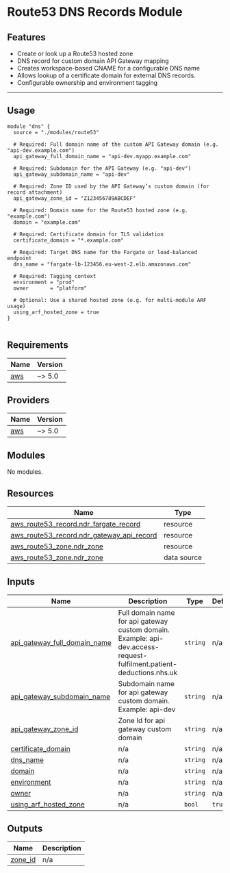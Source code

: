 # Route53 DNS Records Module

## Features

- Create or look up a Route53 hosted zone
- DNS record for custom domain API Gateway mapping
- Creates workspace-based CNAME for a configurable DNS name
- Allows lookup of a certificate domain for external DNS records.
- Configurable ownership and environment tagging

---

## Usage

```hcl
module "dns" {
  source = "./modules/route53"

  # Required: Full domain name of the custom API Gateway domain (e.g. "api-dev.example.com")
  api_gateway_full_domain_name = "api-dev.myapp.example.com"

  # Required: Subdomain for the API Gateway (e.g. "api-dev")
  api_gateway_subdomain_name = "api-dev"

  # Required: Zone ID used by the API Gateway’s custom domain (for record attachment)
  api_gateway_zone_id = "Z123456789ABCDEF"

  # Required: Domain name for the Route53 hosted zone (e.g. "example.com")
  domain = "example.com"

  # Required: Certificate domain for TLS validation
  certificate_domain = "*.example.com"

  # Required: Target DNS name for the Fargate or load-balanced endpoint
  dns_name = "fargate-lb-123456.eu-west-2.elb.amazonaws.com"

  # Required: Tagging context
  environment = "prod"
  owner       = "platform"

  # Optional: Use a shared hosted zone (e.g. for multi-module ARF usage)
  using_arf_hosted_zone = true
}


```

<!-- BEGIN_TF_DOCS -->

## Requirements

| Name                                                   | Version |
| ------------------------------------------------------ | ------- |
| <a name="requirement_aws"></a> [aws](#requirement_aws) | ~> 5.0  |

## Providers

| Name                                             | Version |
| ------------------------------------------------ | ------- |
| <a name="provider_aws"></a> [aws](#provider_aws) | ~> 5.0  |

## Modules

No modules.

## Resources

| Name                                                                                                                                    | Type        |
| --------------------------------------------------------------------------------------------------------------------------------------- | ----------- |
| [aws_route53_record.ndr_fargate_record](https://registry.terraform.io/providers/hashicorp/aws/latest/docs/resources/route53_record)     | resource    |
| [aws_route53_record.ndr_gateway_api_record](https://registry.terraform.io/providers/hashicorp/aws/latest/docs/resources/route53_record) | resource    |
| [aws_route53_zone.ndr_zone](https://registry.terraform.io/providers/hashicorp/aws/latest/docs/resources/route53_zone)                   | resource    |
| [aws_route53_zone.ndr_zone](https://registry.terraform.io/providers/hashicorp/aws/latest/docs/data-sources/route53_zone)                | data source |

## Inputs

| Name                                                                                                                  | Description                                                                                                          | Type     | Default | Required |
| --------------------------------------------------------------------------------------------------------------------- | -------------------------------------------------------------------------------------------------------------------- | -------- | ------- | :------: |
| <a name="input_api_gateway_full_domain_name"></a> [api_gateway_full_domain_name](#input_api_gateway_full_domain_name) | Full domain name for api gateway custom domain. Example: api-dev.access-request-fulfilment.patient-deductions.nhs.uk | `string` | n/a     |   yes    |
| <a name="input_api_gateway_subdomain_name"></a> [api_gateway_subdomain_name](#input_api_gateway_subdomain_name)       | Subdomain name for api gateway custom domain. Example: api-dev                                                       | `string` | n/a     |   yes    |
| <a name="input_api_gateway_zone_id"></a> [api_gateway_zone_id](#input_api_gateway_zone_id)                            | Zone Id for api gateway custom domain                                                                                | `string` | n/a     |   yes    |
| <a name="input_certificate_domain"></a> [certificate_domain](#input_certificate_domain)                               | n/a                                                                                                                  | `string` | n/a     |   yes    |
| <a name="input_dns_name"></a> [dns_name](#input_dns_name)                                                             | n/a                                                                                                                  | `string` | n/a     |   yes    |
| <a name="input_domain"></a> [domain](#input_domain)                                                                   | n/a                                                                                                                  | `string` | n/a     |   yes    |
| <a name="input_environment"></a> [environment](#input_environment)                                                    | n/a                                                                                                                  | `string` | n/a     |   yes    |
| <a name="input_owner"></a> [owner](#input_owner)                                                                      | n/a                                                                                                                  | `string` | n/a     |   yes    |
| <a name="input_using_arf_hosted_zone"></a> [using_arf_hosted_zone](#input_using_arf_hosted_zone)                      | n/a                                                                                                                  | `bool`   | `true`  |    no    |

## Outputs

| Name                                                     | Description |
| -------------------------------------------------------- | ----------- |
| <a name="output_zone_id"></a> [zone_id](#output_zone_id) | n/a         |

<!-- END_TF_DOCS -->
